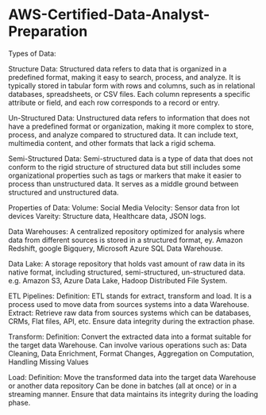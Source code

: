 # AWS-Certified-Data-Analyst-Preparation

Types of Data:

  Structure Data: Structured data refers to data that is organized in a predefined format, making it easy to search, process, and analyze.
                  It is typically stored in tabular form with rows and columns, such as in relational databases, spreadsheets, or CSV files.
                  Each column represents a specific attribute or field, and each row corresponds to a record or entry.

  Un-Structured Data: Unstructured data refers to information that does not have a predefined format or organization, making it more complex
                      to store, process, and analyze compared to structured data. It can include text, multimedia content, and other formats
                      that lack a rigid schema.

  Semi-Structured Data: Semi-structured data is a type of data that does not conform to the rigid structure of structured data but still includes
                        some organizational properties such as tags or markers that make it easier to process than unstructured data. It serves as
                        a middle ground between structured and unstructured data.

Properties of Data:
  Volume: Social Media
  Velocity: Sensor data fron Iot devices
  Vareity: Structure data, Healthcare data, JSON logs.

Data Warehouses: A centralized repository optimized for analysis where data from different sources is stored in a structured format, ey. Amazon Redshift, 
                 google Bigquery, Microsoft Azure SQL Data Warehouse.

Data Lake: A storage repository that holds vast amount of raw data in its native format, including structured, semi-structured, un-structured data.
           e.g. Amazon S3, Azure Data Lake, Hadoop Distributed File System.

ETL Pipelines:
  Definition: ETL stands for extract, transform and load. It is a process used to move data from sources systems into a data Warehouse.
  Extract: Retrieve raw data from sources systems which can be databases, CRMs, Flat files, API, etc.
           Ensure data integrity during the extraction phase.

Transform:
  Definition: Convert the extracted data into a format suitable for the target data Warehouse.
              Can involve various operations such as:
                Data Cleaning, Data Enrichment, Format Changes, Aggregation on Computation, Handling Missing Values

Load: 
  Definition: Move the transformed data into the target data Warehouse or another data repository
              Can be done in batches (all at once) or in a streaming manner.
              Ensure that data maintains its integrity during the loading phase.

